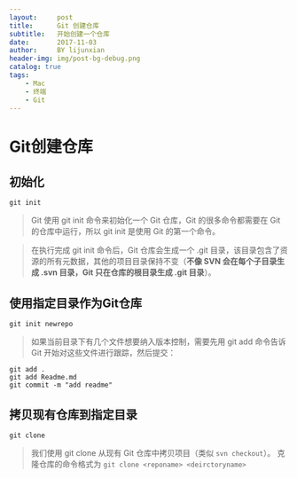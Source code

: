 ```yaml
---
layout:     post
title:      Git 创建仓库
subtitle:   开始创建一个仓库
date:       2017-11-03
author:     BY lijunxian
header-img: img/post-bg-debug.png
catalog: true
tags:
    - Mac
    - 终端
    - Git
---
```



# Git创建仓库

## 初始化
`git init`
>  Git 使用 git init 命令来初始化一个 Git 仓库，Git 的很多命令都需要在 Git 的仓库中运行，所以 git init 是使用 Git 的第一个命令。

>在执行完成 git init 命令后，Git 仓库会生成一个 .git 目录，该目录包含了资源的所有元数据，其他的项目目录保持不变（**不像 SVN 会在每个子目录生成 .svn 目录，Git 只在仓库的根目录生成 .git 目录**）。

## 使用指定目录作为Git仓库
`git init newrepo`

>如果当前目录下有几个文件想要纳入版本控制，需要先用 git add 命令告诉 Git 开始对这些文件进行跟踪，然后提交：

```
git add .
git add Readme.md
git commit -m "add readme"
```

## 拷贝现有仓库到指定目录
`git clone`
>我们使用 git clone 从现有 Git 仓库中拷贝项目（类似 `svn checkout`）。
克隆仓库的命令格式为
>`git clone <reponame> <deirctoryname>`